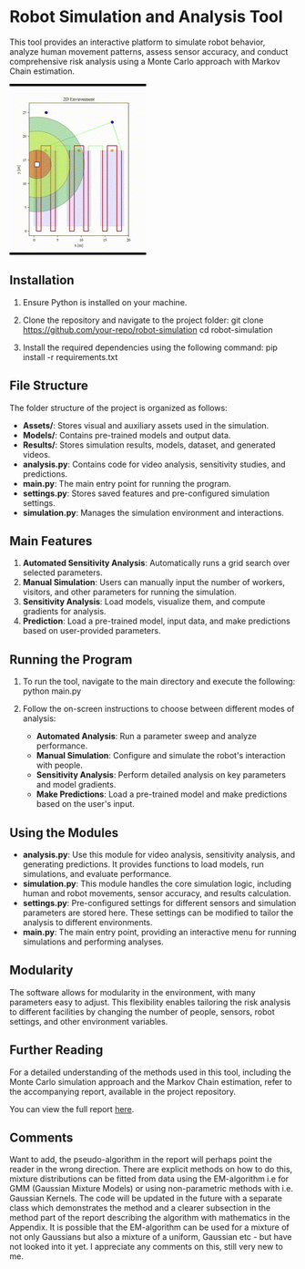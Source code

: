 Robot Simulation and Analysis Tool
==================================

This tool provides an interactive platform to simulate robot behavior, analyze human movement patterns, assess sensor accuracy, and conduct comprehensive risk analysis using a Monte Carlo approach with Markov Chain estimation.

![Demo GIF](AgribotSimulation.gif)

Installation
------------
1. Ensure Python is installed on your machine.
2. Clone the repository and navigate to the project folder:
   git clone https://github.com/your-repo/robot-simulation
   cd robot-simulation

3. Install the required dependencies using the following command:
   pip install -r requirements.txt

File Structure
--------------
The folder structure of the project is organized as follows:

- **Assets/**: Stores visual and auxiliary assets used in the simulation.
- **Models/**: Contains pre-trained models and output data.
- **Results/**: Stores simulation results, models, dataset, and generated videos.
- **analysis.py**: Contains code for video analysis, sensitivity studies, and predictions.
- **main.py**: The main entry point for running the program.
- **settings.py**: Stores saved features and pre-configured simulation settings.
- **simulation.py**: Manages the simulation environment and interactions.

Main Features
-------------
1. **Automated Sensitivity Analysis**: Automatically runs a grid search over selected parameters.
2. **Manual Simulation**: Users can manually input the number of workers, visitors, and other parameters for running the simulation.
3. **Sensitivity Analysis**: Load models, visualize them, and compute gradients for analysis.
4. **Prediction**: Load a pre-trained model, input data, and make predictions based on user-provided parameters.

Running the Program
-------------------
1. To run the tool, navigate to the main directory and execute the following:
   python main.py

2. Follow the on-screen instructions to choose between different modes of analysis:
   - **Automated Analysis**: Run a parameter sweep and analyze performance.
   - **Manual Simulation**: Configure and simulate the robot's interaction with people.
   - **Sensitivity Analysis**: Perform detailed analysis on key parameters and model gradients.
   - **Make Predictions**: Load a pre-trained model and make predictions based on the user's input.

Using the Modules
-----------------
- **analysis.py**: Use this module for video analysis, sensitivity analysis, and generating predictions. It provides functions to load models, run simulations, and evaluate performance.
- **simulation.py**: This module handles the core simulation logic, including human and robot movements, sensor accuracy, and results calculation.
- **settings.py**: Pre-configured settings for different sensors and simulation parameters are stored here. These settings can be modified to tailor the analysis to different environments.
- **main.py**: The main entry point, providing an interactive menu for running simulations and performing analyses.

Modularity
----------
The software allows for modularity in the environment, with many parameters easy to adjust. This flexibility enables tailoring the risk analysis to different facilities by changing the number of people, sensors, robot settings, and other environment variables.

Further Reading
---------------
For a detailed understanding of the methods used in this tool, including the Monte Carlo simulation approach and the Markov Chain estimation, refer to the accompanying report, available in the project repository.

You can view the full report [here](Report.pdf).


Comments
-------------
Want to add, the pseudo-algorithm in the report will perhaps point the reader in the wrong direction. There are explicit methods on how to do this, mixture distributions can be fitted from data using the EM-algorithm i.e for GMM (Gaussian Mixture Models) or using non-parametric methods with i.e. Gaussian Kernels. The code will be updated in the future with a separate class which demonstrates the method and a clearer subsection in the method part of the report describing the algorithm with mathematics in the Appendix. It is possible that the EM-algorithm can be used for a mixture of not only Gaussians but also a mixture of a uniform, Gaussian etc - but have not looked into it yet. I appreciate any comments on this, still very new to me.
